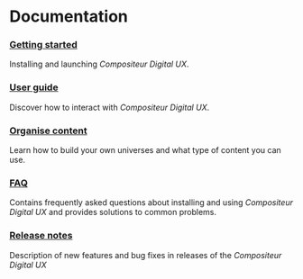 # Documentation

### [Getting started](gettingstarted/index.md)
Installing and launching *Compositeur Digital UX*.

### [User guide](user_guide/using_compositeur/index.md)
Discover how to interact with *Compositeur Digital UX*.  

### [Organise content](organise_content/index.md)
Learn how to build your own universes and what type of content you can use.

### [FAQ](FAQ/index.md)
Contains frequently asked questions about installing and using *Compositeur Digital UX* and provides solutions to common problems.

### [Release notes](release_notes/index.md)
Description of new features and bug fixes in releases of the *Compositeur Digital UX*  


